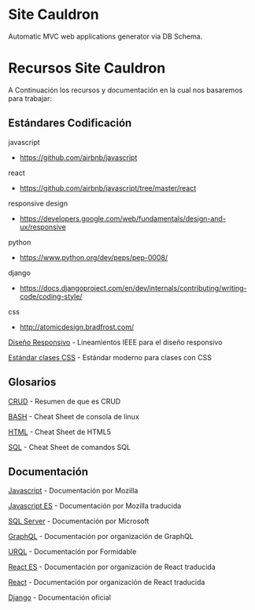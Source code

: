 # Site Cauldron
Automatic MVC web applications generator via DB Schema. 

# Recursos Site Cauldron
A Continuación los recursos y documentación en la cual nos basaremos para trabajar:




## Estándares Codificación


javascript
  - https://github.com/airbnb/javascript

react
  - https://github.com/airbnb/javascript/tree/master/react

responsive design
  - https://developers.google.com/web/fundamentals/design-and-ux/responsive

python
  - https://www.python.org/dev/peps/pep-0008/

django
  - https://docs.djangoproject.com/en/dev/internals/contributing/writing-code/coding-style/

css
  - http://atomicdesign.bradfrost.com/

[Diseño Responsivo](https://brand-experience.ieee.org/guidelines/digital/mobileapp-and-responsive-design-guidelines/responsive-design/) - Lineamientos IEEE para el diseño responsivo

[Estándar clases CSS](https://css-tricks.com/abem-useful-adaptation-bem/) - Estándar moderno para clases con CSS


## Glosarios

[CRUD](https://www.codecademy.com/articles/what-is-crud) - Resumen de que es CRUD

[BASH](https://www.codecademy.com/articles/command-line-commands) - Cheat Sheet de consola de linux

[HTML](https://www.codecademy.com/articles/glossary-html) - Cheat Sheet de HTML5

[SQL](https://www.codecademy.com/articles/sql-commands) - Cheat Sheet de comandos SQL

## Documentación

[Javascript](https://developer.mozilla.org/en-US/docs/Web/JavaScript) - Documentación por Mozilla

[Javascript ES](https://developer.mozilla.org/es/docs/Web/JavaScript) - Documentación por Mozilla traducida

[SQL Server](https://docs.microsoft.com/es-mx/sql/sql-server/sql-server-technical-documentation?view=sql-server-2017) - Documentación por Microsoft

[GraphQL](https://graphql.org/learn/) - Documentación por organización de GraphQL

[URQL](https://formidable.com/open-source/urql/docs/) - Documentación por Formidable

[React ES](https://es.reactjs.org/) - Documentación por organización de React traducida

[React](https://reactjs.org/) - Documentación por organización de React traducida

[Django](https://docs.djangoproject.com/en/2.2/) - Documentación oficial
